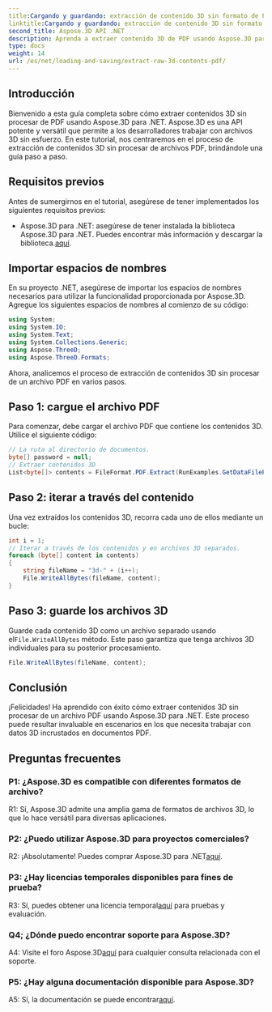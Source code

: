 ```yaml
---
title:Cargando y guardando: extracción de contenido 3D sin formato de PDF
linktitle:Cargando y guardando: extracción de contenido 3D sin formato de PDF
second_title: Aspose.3D API .NET
description: Aprenda a extraer contenido 3D de PDF usando Aspose.3D para .NET. Guía paso a paso con ejemplos de código.
type: docs
weight: 14
url: /es/net/loading-and-saving/extract-raw-3d-contents-pdf/
---
```

## Introducción

Bienvenido a esta guía completa sobre cómo extraer contenidos 3D sin procesar de PDF usando Aspose.3D para .NET. Aspose.3D es una API potente y versátil que permite a los desarrolladores trabajar con archivos 3D sin esfuerzo. En este tutorial, nos centraremos en el proceso de extracción de contenidos 3D sin procesar de archivos PDF, brindándole una guía paso a paso.

## Requisitos previos

Antes de sumergirnos en el tutorial, asegúrese de tener implementados los siguientes requisitos previos:

-  Aspose.3D para .NET: asegúrese de tener instalada la biblioteca Aspose.3D para .NET. Puedes encontrar más información y descargar la biblioteca.[aquí](https://releases.aspose.com/3d/net/).

## Importar espacios de nombres

En su proyecto .NET, asegúrese de importar los espacios de nombres necesarios para utilizar la funcionalidad proporcionada por Aspose.3D. Agregue los siguientes espacios de nombres al comienzo de su código:

```csharp
using System;
using System.IO;
using System.Text;
using System.Collections.Generic;
using Aspose.ThreeD;
using Aspose.ThreeD.Formats;
```

Ahora, analicemos el proceso de extracción de contenidos 3D sin procesar de un archivo PDF en varios pasos.

## Paso 1: cargue el archivo PDF

Para comenzar, debe cargar el archivo PDF que contiene los contenidos 3D. Utilice el siguiente código:

```csharp
// La ruta al directorio de documentos.
byte[] password = null;
// Extraer contenidos 3D
List<byte[]> contents = FileFormat.PDF.Extract(RunExamples.GetDataFilePath("House_Design.pdf"), password);
```

## Paso 2: iterar a través del contenido

Una vez extraídos los contenidos 3D, recorra cada uno de ellos mediante un bucle:

```csharp
int i = 1;
// Iterar a través de los contenidos y en archivos 3D separados.
foreach (byte[] content in contents)
{
    string fileName = "3d-" + (i++);
    File.WriteAllBytes(fileName, content);
}
```

## Paso 3: guarde los archivos 3D

 Guarde cada contenido 3D como un archivo separado usando el`File.WriteAllBytes` método. Este paso garantiza que tenga archivos 3D individuales para su posterior procesamiento.

```csharp
File.WriteAllBytes(fileName, content);
```

## Conclusión

¡Felicidades! Ha aprendido con éxito cómo extraer contenidos 3D sin procesar de un archivo PDF usando Aspose.3D para .NET. Este proceso puede resultar invaluable en escenarios en los que necesita trabajar con datos 3D incrustados en documentos PDF.

## Preguntas frecuentes

### P1: ¿Aspose.3D es compatible con diferentes formatos de archivo?

R1: Sí, Aspose.3D admite una amplia gama de formatos de archivos 3D, lo que lo hace versátil para diversas aplicaciones.

### P2: ¿Puedo utilizar Aspose.3D para proyectos comerciales?

 R2: ¡Absolutamente! Puedes comprar Aspose.3D para .NET[aquí](https://purchase.aspose.com/buy).

### P3: ¿Hay licencias temporales disponibles para fines de prueba?

 R3: Sí, puedes obtener una licencia temporal[aquí](https://purchase.aspose.com/temporary-license/) para pruebas y evaluación.

### Q4; ¿Dónde puedo encontrar soporte para Aspose.3D?

 A4: Visite el foro Aspose.3D[aquí](https://forum.aspose.com/c/3d/18) para cualquier consulta relacionada con el soporte.

### P5: ¿Hay alguna documentación disponible para Aspose.3D?

 A5: Sí, la documentación se puede encontrar[aquí](https://reference.aspose.com/3d/net/).